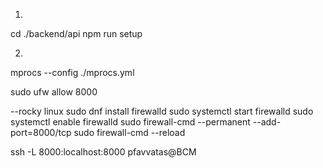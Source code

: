 1)
cd ./backend/api
npm run setup

2)
mprocs --config ./mprocs.yml

sudo ufw allow 8000


--rocky linux
sudo dnf install firewalld
sudo systemctl start firewalld
sudo systemctl enable firewalld
sudo firewall-cmd --permanent --add-port=8000/tcp
sudo firewall-cmd --reload

ssh -L 8000:localhost:8000 pfavvatas@BCM